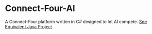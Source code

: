 # Connect-Four-AI
A Connect-Four platform written in C# designed to let AI compete. 
[See Equivalent Java Project](https://github.com/Vadifire/Connect-Four-AI-Java)
